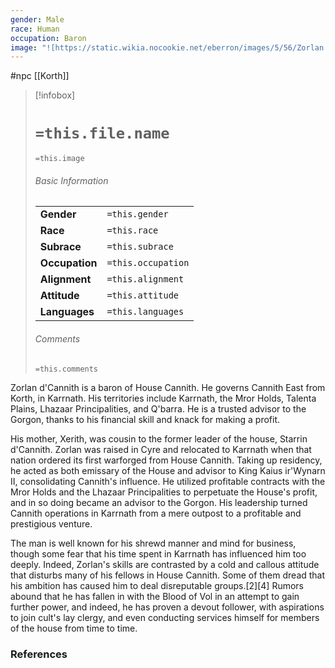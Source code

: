 ```yaml
---
gender: Male
race: Human
occupation: Baron
image: "![https://static.wikia.nocookie.net/eberron/images/5/56/Zorlan.jpg|250](https://static.wikia.nocookie.net/eberron/images/5/56/Zorlan.jpg)"
---
```

 #npc [[Korth]]

> [!infobox]
> # `=this.file.name`
> `=this.image`
> ###### Basic Information
> |  |  |
> | ---- | ---- |
> | **Gender** | `=this.gender` |
> | **Race** | `=this.race` |
> | **Subrace** | `=this.subrace` |
> | **Occupation** | `=this.occupation` |
> | **Alignment** | `=this.alignment` |
> | **Attitude** | `=this.attitude` |
> | **Languages** | `=this.languages` |
> ###### Comments
> `=this.comments`

Zorlan d'Cannith is a baron of House Cannith. He governs Cannith East from Korth, in Karrnath. His territories include Karrnath, the Mror Holds, Talenta Plains, Lhazaar Principalities, and Q'barra. He is a trusted advisor to the Gorgon, thanks to his financial skill and knack for making a profit.

His mother, Xerith, was cousin to the former leader of the house, Starrin d'Cannith. Zorlan was raised in Cyre and relocated to Karrnath when that nation ordered its first warforged from House Cannith. Taking up residency, he acted as both emissary of the House and advisor to King Kaius ir'Wynarn II, consolidating Cannith's influence. He utilized profitable contracts with the Mror Holds and the Lhazaar Principalities to perpetuate the House's profit, and in so doing became an advisor to the Gorgon. His leadership turned Cannith operations in Karrnath from a mere outpost to a profitable and prestigious venture.

The man is well known for his shrewd manner and mind for business, though some fear that his time spent in Karrnath has influenced him too deeply. Indeed, Zorlan's skills are contrasted by a cold and callous attitude that disturbs many of his fellows in House Cannith. Some of them dread that his ambition has caused him to deal disreputable groups.[2][4] Rumors abound that he has fallen in with the Blood of Vol in an attempt to gain further power, and indeed, he has proven a devout follower, with aspirations to join cult's lay clergy, and even conducting services himself for members of the house from time to time.

### References
